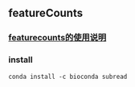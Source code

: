 ## featureCounts

### [featurecounts的使用说明](https://www.jianshu.com/p/9cc4e8657d62)

### install

```
conda install -c bioconda subread
```


